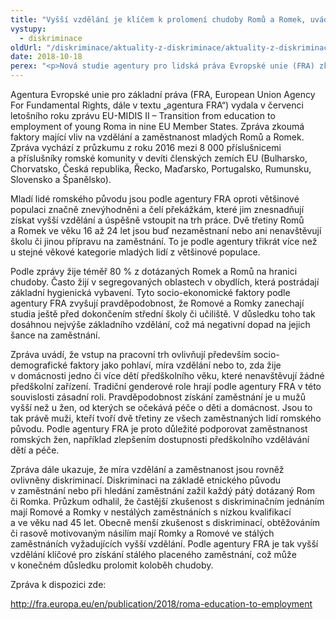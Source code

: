 ```yaml
---
title: "Vyšší vzdělání je klíčem k prolomení chudoby Romů a Romek, uvádí nová studie"
vystupy:
  - diskriminace
oldUrl: "/diskriminace/aktuality-z-diskriminace/aktuality-z-diskriminace-2018/vyssi-vzdelani-je-klicem-k-prolomeni-chudoby-romu-a-romek-uvadi-nova-studie/"
date: 2018-10-18
perex: "<p>Nová studie agentury pro lidská práva Evropské unie (FRA) zkoumá faktory znesnadňující mladým lidem romského původu získat vzdělání a stálé zaměstnání.</p>"
---
```


<!-- imported from the old website -->

<p>Agentura Evropské unie pro základní práva (FRA, European Union Agency For Fundamental Rights, dále v textu „agentura FRA“) vydala v červenci letošního roku zprávu EU-MIDIS II – Transition from education to employment of young Roma in nine EU Member States. Zpráva zkoumá faktory mající vliv na vzdělání a zaměstnanost mladých Romů a Romek. Zpráva vychází z průzkumu z roku 2016 mezi 8 000 příslušnicemi a příslušníky romské komunity v devíti členských zemích EU (Bulharsko, Chorvatsko, Česká republika, Řecko, Maďarsko, Portugalsko, Rumunsku, Slovensko a Španělsko).</p> <p>Mladí lidé romského původu jsou podle agentury FRA oproti většinové populaci značně znevýhodněni a čelí překážkám, které jim znesnadňují získat vyšší vzdělání a úspěšně vstoupit na trh práce. Dvě třetiny Romů a Romek ve věku 16 až 24 let jsou buď nezaměstnaní nebo ani nenavštěvují školu či jinou přípravu na zaměstnání. To je podle agentury třikrát více než u stejné věkové kategorie mladých lidí z většinové populace.</p> <p>Podle zprávy žije téměř 80 % z dotázaných Romek a Romů na hranici chudoby. Často žijí v segregovaných oblastech v obydlích, která postrádají základní hygienická vybavení. Tyto socio-ekonomické faktory podle agentury FRA zvyšují pravděpodobnost, že Romové a Romky zanechají studia ještě před dokončením střední školy či učiliště. V důsledku toho tak dosáhnou nejvýše základního vzdělání, což má negativní dopad na jejich šance na zaměstnání. </p> <p>Zpráva uvádí, že vstup na pracovní trh ovlivňují především socio-demografické faktory jako pohlaví, míra vzdělání nebo to, zda žije v domácnosti jedno či více dětí předškolního věku, které nenavštěvují žádné předškolní zařízení. Tradiční genderové role hrají podle agentury FRA v této souvislosti zásadní roli. Pravděpodobnost získání zaměstnání je u mužů vyšší než u žen, od kterých se očekává péče o děti a domácnost. Jsou to tak právě muži, kteří tvoří dvě třetiny ze všech zaměstnaných lidí romského původu. Podle agentury FRA je proto důležité podporovat zaměstnanost romských žen, například zlepšením dostupnosti předškolního vzdělávání dětí a péče. </p> <p>Zpráva dále ukazuje, že míra vzdělání a zaměstnanost jsou rovněž ovlivněny diskriminací. Diskriminaci na základě etnického původu v zaměstnání nebo při hledání zaměstnání zažil každý pátý dotázaný Rom či Romka. Průzkum odhalil, že častější zkušenost s diskriminačním jednáním mají Romové a Romky v nestálých zaměstnáních s nízkou kvalifikací a ve věku nad 45 let. Obecně menší zkušenost s diskriminací, obtěžováním či rasově motivovaným násilím mají Romky a Romové ve stálých zaměstnáních vyžadujících vyšší vzdělání. Podle agentury FRA je tak vyšší vzdělání klíčové pro získání stálého placeného zaměstnání, což může v konečném důsledku prolomit koloběh chudoby. </p> <p>Zpráva k dispozici zde:</p> <a title="Otevření do nového okna" href="http://fra.europa.eu/en/publication/2018/roma-education-to-employment" target="_blank">http://fra.europa.eu/en/publication/2018/roma-education-to-employment</a> 
